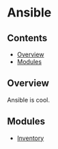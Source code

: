 # Ansible
<!--TOC_START-->
## Contents
- [Overview](#overview)
- [Modules](#modules)

<!--TOC_END-->
## Overview
Ansible is cool.
<!--MODULES_START-->
## Modules
- [Inventory](./modules/inventory)
<!--MODULES_END-->
